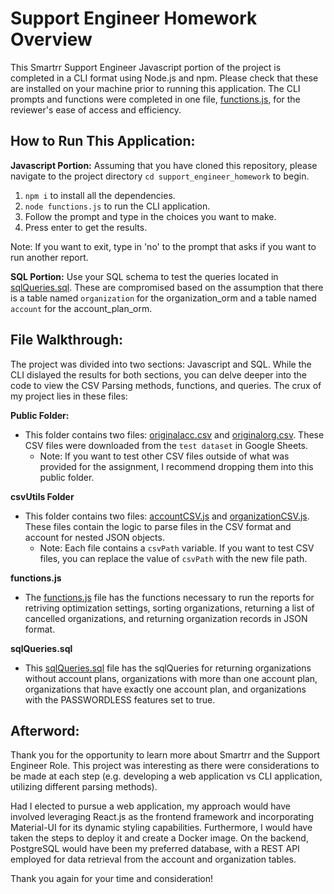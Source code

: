 # Support Engineer Homework Overview
This Smartrr Support Engineer Javascript portion of the project is completed in a CLI format using Node.js and npm. Please check that these are installed on your machine prior to running this application. The CLI prompts and functions were completed in one file, [functions.js](https://github.com/mzou1223/support_engineer_homework/blob/main/functions.js), for the reviewer's ease of access and efficiency.

## How to Run This Application:

**Javascript Portion:**
Assuming that you have cloned this repository, please navigate to the project directory `cd support_engineer_homework` to begin.
1. `npm i` to install all the dependencies.
2. `node functions.js` to run the CLI application. 
3. Follow the prompt and type in the choices you want to make. 
4. Press enter to get the results. 

Note: If you want to exit, type in 'no' to the prompt that asks if you want to run another report.

**SQL Portion:**
Use your SQL schema to test the queries located in [sqlQueries.sql](https://github.com/mzou1223/support_engineer_homework/blob/main/sqlQueries.sql). These are compromised based on the assumption that there is a table named `organization` for the organization_orm and a table named `account` for the account_plan_orm.

## File Walkthrough:

The project was divided into two sections: Javascript and SQL. While the CLI dislayed the results for both sections, you can delve deeper into the code to view the CSV Parsing methods, functions, and queries.
The crux of my project lies in these files: 

**Public Folder:**
- This folder contains two files: [originalacc.csv](https://github.com/mzou1223/support_engineer_homework/blob/main/public/originalacc.csv) and [originalorg.csv](https://github.com/mzou1223/support_engineer_homework/blob/main/public/originalorg.csv). These CSV files were downloaded from the `test dataset` in Google Sheets. 
  - Note: If you want to test other CSV files outside of what was provided for the assignment, I recommend dropping them into this public folder. 

**csvUtils Folder**
- This folder contains two files: [accountCSV.js](https://github.com/mzou1223/support_engineer_homework/blob/main/csvUtils/accountCSV.js) and [organizationCSV.js](https://github.com/mzou1223/support_engineer_homework/blob/main/csvUtils/organizationCSV.js). These files contain the logic to parse files in the CSV format and account for nested JSON objects. 
  - Note: Each file contains a `csvPath` variable. If you want to test CSV files, you can replace the value of `csvPath` with the new file path.

**functions.js**
- The [functions.js](https://github.com/mzou1223/support_engineer_homework/blob/main/functions.js) file has the functions necessary to run the reports for retriving optimization settings, sorting organizations, returning a list of cancelled organizations, and returning organization records in JSON format. 

**sqlQueries.sql**
- This [sqlQueries.sql](https://github.com/mzou1223/support_engineer_homework/blob/main/sqlQueries.sql) file has the sqlQueries for returning organizations without account plans, organizations with more than one account plan, organizations that have exactly one account plan, and organizations with the PASSWORDLESS features set to true. 


## Afterword:

Thank you for the opportunity to learn more about Smartrr and the Support Engineer Role. This project was interesting as there were considerations to be made at each step (e.g. developing a web application vs CLI application, utilizing different parsing methods). 

Had I elected to pursue a web application, my approach would have involved leveraging React.js as the frontend framework and incorporating Material-UI for its dynamic styling capabilities. Furthermore, I would have taken the steps to deploy it and create a Docker image. On the backend, PostgreSQL would have been my preferred database, with a REST API employed for data retrieval from the account and organization tables.

Thank you again for your time and consideration!
